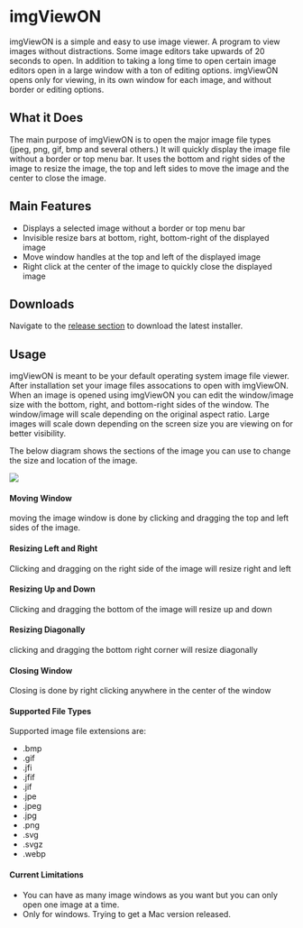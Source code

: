 # imgViewON
imgViewON is a simple and easy to use image viewer. A program to view images without distractions. Some image editors take upwards of 20 seconds to open. In addition to taking a long time to open certain image editors open in a large window with a ton of editing options. imgViewON opens only for viewing, in its own window for each image, and without border or editing options.

## What it Does
The main purpose of imgViewON is to open the major image file types (jpeg, png, gif, bmp and several others.) It will quickly display the image file without a border or top menu bar. It uses the bottom and right sides of the image to resize the image, the top and left sides to move the image and the center to close the image.

## Main Features
- Displays a selected image without a border or top menu bar
- Invisible resize bars at bottom, right, bottom-right of the displayed image
- Move window handles at the top and left of the displayed image
- Right click at the center of the image to quickly close the displayed image

## Downloads
Navigate to the [release section](https://github.com/raisedwizardry/imgViewON/releases) to download the latest installer.

## Usage
imgViewON is meant to be your default operating system image file viewer. After installation set your image files assocations to open with imgViewON. When an image is opened using imgViewON you can edit the window/image size with the bottom, right, and bottom-right sides of the window. The window/image will scale depending on the original aspect ratio. Large images will scale down depending on the screen size you are viewing on for better visibility.

The below diagram shows the sections of the image you can use to change the size and location of the image.

![](https://raw.githubusercontent.com/raisedwizardry/imgViewON/master/imgViewON/src/img/sizing.png?raw=true)

#### Moving Window
moving the image window is done by clicking and dragging the top and left sides of the image.

#### Resizing Left and Right
Clicking and dragging on the right side of the image will resize right and left

#### Resizing Up and Down
Clicking and dragging the bottom of the image will resize up and down

#### Resizing Diagonally
clicking and dragging the bottom right corner will resize diagonally

#### Closing Window
Closing is done by right clicking anywhere in the center of the window

#### Supported File Types
Supported image file extensions are:

- .bmp
- .gif
- .jfi
- .jfif
- .jif
- .jpe
- .jpeg
- .jpg
- .png
- .svg
- .svgz
- .webp

#### Current Limitations
- You can have as many image windows as you want but you can only open one image at a time.
- Only for windows. Trying to get a Mac version released.